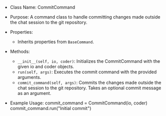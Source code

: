 - Class Name: CommitCommand
- Purpose: A command class to handle committing changes made outside the chat session to the git repository.

- Properties:
    - Inherits properties from `BaseCommand`.

- Methods:
    - `__init__(self, io, coder)`: Initializes the CommitCommand with the given io and coder objects.
    - `run(self, args)`: Executes the commit command with the provided arguments.
    - `commit_command(self, args)`: Commits the changes made outside the chat session to the git repository. Takes an optional commit message as an argument.

- Example Usage:
commit_command = CommitCommand(io, coder)
commit_command.run("Initial commit")
